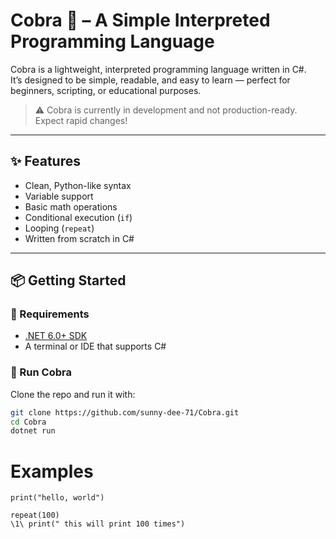 # Cobra 🐍 – A Simple Interpreted Programming Language

Cobra is a lightweight, interpreted programming language written in C#.  
It’s designed to be simple, readable, and easy to learn — perfect for beginners, scripting, or educational purposes.

> ⚠️ Cobra is currently in development and not production-ready. Expect rapid changes!

---

## ✨ Features

- Clean, Python-like syntax
- Variable support
- Basic math operations
- Conditional execution (`if`)
- Looping (`repeat`)
- Written from scratch in C#

---

## 📦 Getting Started

### 🔧 Requirements

- [.NET 6.0+ SDK](https://dotnet.microsoft.com/en-us/download)  
- A terminal or IDE that supports C#

### 🚀 Run Cobra

Clone the repo and run it with:

```bash
git clone https://github.com/sunny-dee-71/Cobra.git
cd Cobra
dotnet run

```


# Examples 

``` cobra
print("hello, world")

repeat(100)
\1\ print(" this will print 100 times")
```